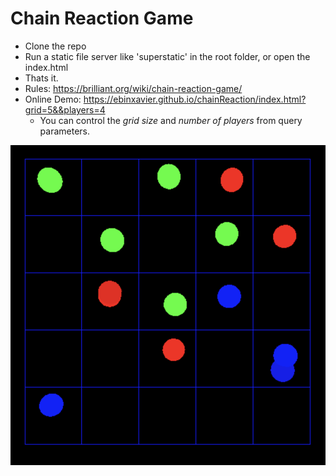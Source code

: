 # Chain Reaction Game

* Clone the repo
* Run a static file server like 'superstatic' in the root folder, or open the index.html
* Thats it.
* Rules: https://brilliant.org/wiki/chain-reaction-game/
* Online Demo: https://ebinxavier.github.io/chainReaction/index.html?grid=5&&players=4
  - You can control the *grid size* and *number of players* from query parameters.

![alt text](https://github.com/ebinxavier/chainReaction/blob/master/ss.png)
